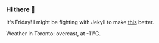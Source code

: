 ### Hi there :wave:

It's Friday! I might be fighting with Jekyll to make [this](https://swissclubtoronto.ca) better.

Weather in Toronto: overcast, at -11°C.
